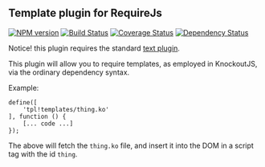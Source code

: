Template plugin for RequireJs
-----------------------------

[![NPM version](https://badge.fury.io/js/requirejs-tpl.svg)](http://badge.fury.io/js/requirejs-tpl)
[![Build Status](https://travis-ci.org/One-com/requirejs-tpl.svg?branch=master)](https://travis-ci.org/One-com/requirejs-tpl)
[![Coverage Status](https://img.shields.io/coveralls/One-com/requirejs-tpl.svg)](https://coveralls.io/r/One-com/requirejs-tpl?branch=master)
[![Dependency Status](https://david-dm.org/One-com/requirejs-tpl.svg)](https://david-dm.org/One-com/requirejs-tpl)

Notice! this plugin requires the standard [text plugin](https://github.com/requirejs/text).

This plugin will allow you to require templates, as employed in KnockoutJS, via the ordinary dependency syntax.

Example:

    define([
        'tpl!templates/thing.ko'
    ], function () {
        [... code ...]
    });

The above will fetch the `thing.ko` file, and insert it into the DOM in a script tag with the id `thing`.
